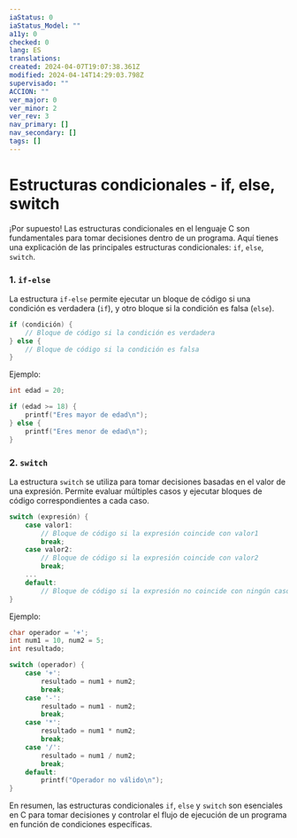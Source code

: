 ```yaml
---
iaStatus: 0
iaStatus_Model: ""
a11y: 0
checked: 0
lang: ES
translations: 
created: 2024-04-07T19:07:38.361Z
modified: 2024-04-14T14:29:03.798Z
supervisado: ""
ACCION: ""
ver_major: 0
ver_minor: 2
ver_rev: 3
nav_primary: []
nav_secondary: []
tags: []
---
```

# Estructuras condicionales - if, else, switch

¡Por supuesto! Las estructuras condicionales en el lenguaje C son fundamentales para tomar decisiones dentro de un programa. Aquí tienes una explicación de las principales estructuras condicionales: `if`, `else`, `switch`.

### 1. `if-else`

La estructura `if-else` permite ejecutar un bloque de código si una condición es verdadera (`if`), y otro bloque si la condición es falsa (`else`).

```c
if (condición) {
    // Bloque de código si la condición es verdadera
} else {
    // Bloque de código si la condición es falsa
}
```

Ejemplo:

```c
int edad = 20;

if (edad >= 18) {
    printf("Eres mayor de edad\n");
} else {
    printf("Eres menor de edad\n");
}
```

### 2. `switch`

La estructura `switch` se utiliza para tomar decisiones basadas en el valor de una expresión. Permite evaluar múltiples casos y ejecutar bloques de código correspondientes a cada caso.

```c
switch (expresión) {
    case valor1:
        // Bloque de código si la expresión coincide con valor1
        break;
    case valor2:
        // Bloque de código si la expresión coincide con valor2
        break;
    ...
    default:
        // Bloque de código si la expresión no coincide con ningún caso
}
```

Ejemplo:

```c
char operador = '+';
int num1 = 10, num2 = 5;
int resultado;

switch (operador) {
    case '+':
        resultado = num1 + num2;
        break;
    case '-':
        resultado = num1 - num2;
        break;
    case '*':
        resultado = num1 * num2;
        break;
    case '/':
        resultado = num1 / num2;
        break;
    default:
        printf("Operador no válido\n");
}
```

En resumen, las estructuras condicionales `if`, `else` y `switch` son esenciales en C para tomar decisiones y controlar el flujo de ejecución de un programa en función de condiciones específicas.